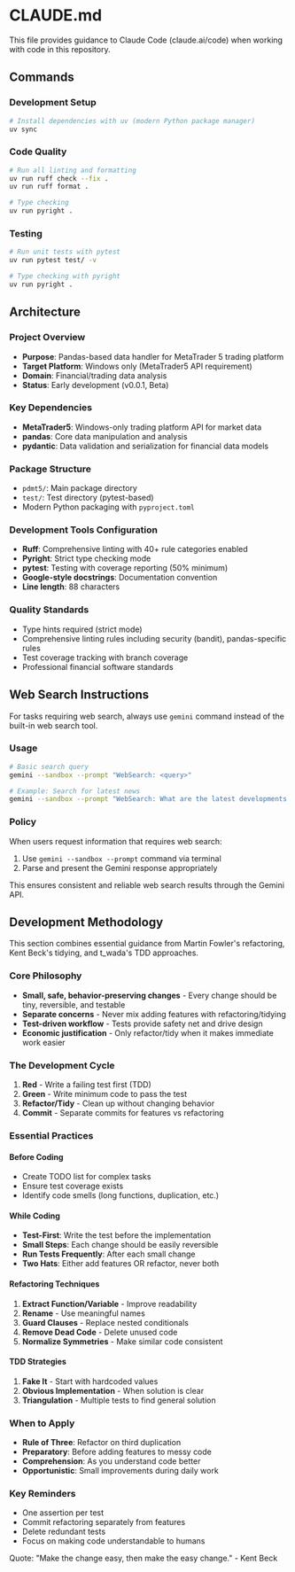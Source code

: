 # CLAUDE.md

This file provides guidance to Claude Code (claude.ai/code) when working with code in this repository.

## Commands

### Development Setup

```bash
# Install dependencies with uv (modern Python package manager)
uv sync
```

### Code Quality

```bash
# Run all linting and formatting
uv run ruff check --fix .
uv run ruff format .

# Type checking
uv run pyright .
```

### Testing

```bash
# Run unit tests with pytest
uv run pytest test/ -v

# Type checking with pyright
uv run pyright .
```

## Architecture

### Project Overview

- **Purpose**: Pandas-based data handler for MetaTrader 5 trading platform
- **Target Platform**: Windows only (MetaTrader5 API requirement)
- **Domain**: Financial/trading data analysis
- **Status**: Early development (v0.0.1, Beta)

### Key Dependencies

- **MetaTrader5**: Windows-only trading platform API for market data
- **pandas**: Core data manipulation and analysis
- **pydantic**: Data validation and serialization for financial data models

### Package Structure

- `pdmt5/`: Main package directory
- `test/`: Test directory (pytest-based)
- Modern Python packaging with `pyproject.toml`

### Development Tools Configuration

- **Ruff**: Comprehensive linting with 40+ rule categories enabled
- **Pyright**: Strict type checking mode
- **pytest**: Testing with coverage reporting (50% minimum)
- **Google-style docstrings**: Documentation convention
- **Line length**: 88 characters

### Quality Standards

- Type hints required (strict mode)
- Comprehensive linting rules including security (bandit), pandas-specific rules
- Test coverage tracking with branch coverage
- Professional financial software standards

## Web Search Instructions

For tasks requiring web search, always use `gemini` command instead of the built-in web search tool.

### Usage

```sh
# Basic search query
gemini --sandbox --prompt "WebSearch: <query>"

# Example: Search for latest news
gemini --sandbox --prompt "WebSearch: What are the latest developments in AI?"
```

### Policy

When users request information that requires web search:

1. Use `gemini --sandbox --prompt` command via terminal
2. Parse and present the Gemini response appropriately

This ensures consistent and reliable web search results through the Gemini API.

## Development Methodology

This section combines essential guidance from Martin Fowler's refactoring, Kent Beck's tidying, and t_wada's TDD approaches.

### Core Philosophy

- **Small, safe, behavior-preserving changes** - Every change should be tiny, reversible, and testable
- **Separate concerns** - Never mix adding features with refactoring/tidying
- **Test-driven workflow** - Tests provide safety net and drive design
- **Economic justification** - Only refactor/tidy when it makes immediate work easier

### The Development Cycle

1. **Red** - Write a failing test first (TDD)
2. **Green** - Write minimum code to pass the test
3. **Refactor/Tidy** - Clean up without changing behavior
4. **Commit** - Separate commits for features vs refactoring

### Essential Practices

#### Before Coding

- Create TODO list for complex tasks
- Ensure test coverage exists
- Identify code smells (long functions, duplication, etc.)

#### While Coding

- **Test-First**: Write the test before the implementation
- **Small Steps**: Each change should be easily reversible
- **Run Tests Frequently**: After each small change
- **Two Hats**: Either add features OR refactor, never both

#### Refactoring Techniques

1. **Extract Function/Variable** - Improve readability
2. **Rename** - Use meaningful names
3. **Guard Clauses** - Replace nested conditionals
4. **Remove Dead Code** - Delete unused code
5. **Normalize Symmetries** - Make similar code consistent

#### TDD Strategies

1. **Fake It** - Start with hardcoded values
2. **Obvious Implementation** - When solution is clear
3. **Triangulation** - Multiple tests to find general solution

### When to Apply

- **Rule of Three**: Refactor on third duplication
- **Preparatory**: Before adding features to messy code
- **Comprehension**: As you understand code better
- **Opportunistic**: Small improvements during daily work

### Key Reminders

- One assertion per test
- Commit refactoring separately from features
- Delete redundant tests
- Focus on making code understandable to humans

Quote: "Make the change easy, then make the easy change." - Kent Beck
